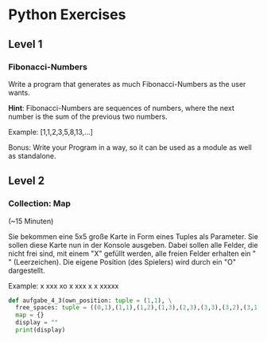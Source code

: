 # Python Exercises

## Level 1

### Fibonacci-Numbers

Write a program that generates as much Fibonacci-Numbers as the user wants.

**Hint**: Fibonacci-Numbers are sequences of numbers, where the next number is the sum of the previous two numbers.

Example: [1,1,2,3,5,8,13,...]

Bonus: Write your Program in a way, so it can be used as a module as well as standalone.

## Level 2

### Collection: Map

(~15 Minuten)

Sie bekommen eine 5x5 große Karte in Form eines Tuples als Parameter.
Sie sollen diese Karte nun in der Konsole ausgeben. Dabei sollen alle Felder, die nicht
frei sind, mit einem "X" gefüllt werden, alle freien Felder erhalten ein " " (Leerzeichen).
Die eigene Position (des Spielers) wird durch ein "O" dargestellt.

Example:
  x xxx
  xo  x
  xxx x
      x
  xxxxx

```python
def aufgabe_4_3(own_position: tuple = (1,1), \
  free_spaces: tuple = ((0,1),(1,1),(1,2),(1,3),(2,3),(3,3),(3,2),(3,1),(3,0))):
  map = {}
  display = ""
  print(display)
```
